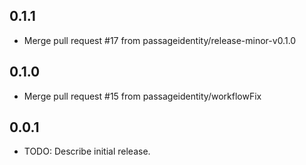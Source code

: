 ## 0.1.1

* Merge pull request #17 from passageidentity/release-minor-v0.1.0

## 0.1.0

* Merge pull request #15 from passageidentity/workflowFix

## 0.0.1

* TODO: Describe initial release.
